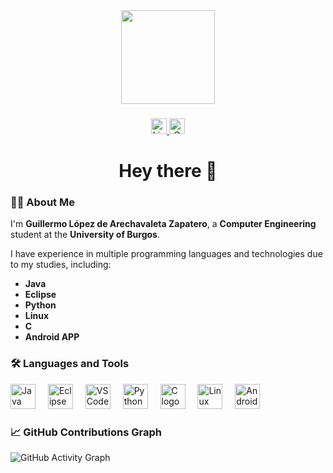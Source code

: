 <div align="center">
  <img height="150" src="https://avatars.githubusercontent.com/u/178704941?v=4" />
</div>

###

<div align="center">
  <a href="https://www.linkedin.com/in/guillermo-lópez-de-arechavaleta-zapatero-60aa9b302/" target="_blank">
    <img src="https://img.shields.io/static/v1?message=LinkedIn&logo=linkedin&label=&color=0077B5&logoColor=white&labelColor=&style=for-the-badge"
         height="25" alt="LinkedIn logo" />
  </a>
  <a href="mailto:guillermo.lopzap@gmail.com" target="_blank">
    <img src="https://img.shields.io/static/v1?message=Gmail&logo=gmail&label=&color=D14836&logoColor=white&labelColor=&style=for-the-badge"
         height="25" alt="Gmail logo" />
  </a>
</div>

###
<h1 align="center">Hey there 👋</h1>

###

### 👨‍💻 About Me

I'm **Guillermo López de Arechavaleta Zapatero**, a **Computer Engineering** student at the **University of Burgos**.  

I have experience in multiple programming languages and technologies due to my studies, including:  
- **Java**  
- **Eclipse**  
- **Python**  
- **Linux**  
- **C**  
- **Android APP**   

###

### 🛠 Languages and Tools

<div align="left">
  <img src="https://cdn.jsdelivr.net/gh/devicons/devicon/icons/java/java-original.svg" height="40" alt="Java logo" />
  <img width="12" />
  <img src="https://cdn.jsdelivr.net/gh/devicons/devicon/icons/eclipse/eclipse-original.svg" height="40" alt="Eclipse logo" />
  <img width="12" />
  <img src="https://cdn.jsdelivr.net/gh/devicons/devicon/icons/vscode/vscode-original.svg" height="40" alt="VS Code logo" />
  <img width="12" />
  <img src="https://cdn.jsdelivr.net/gh/devicons/devicon/icons/python/python-original.svg" height="40" alt="Python logo" />
  <img width="12" />
  <img src="https://cdn.jsdelivr.net/gh/devicons/devicon/icons/c/c-original.svg" height="40" alt="C logo" />
  <img width="12" />
  <img src="https://cdn.jsdelivr.net/gh/devicons/devicon/icons/linux/linux-original.svg" height="40" alt="Linux logo" />
  <img width="12" />
  <img src="https://cdn.jsdelivr.net/gh/devicons/devicon/icons/android/android-original.svg" height="40" alt="Android logo" />

</div>

###

### 📈 GitHub Contributions Graph
![GitHub Activity Graph](https://github-readme-activity-graph.vercel.app/graph?username=Yety14&theme=github-dark)

